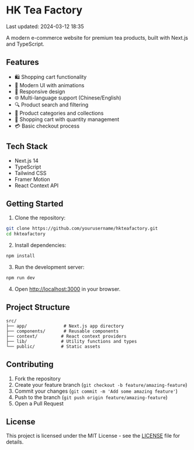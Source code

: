 # HK Tea Factory

Last updated: 2024-03-12 18:35

A modern e-commerce website for premium tea products, built with Next.js and TypeScript.

## Features

- 🛍️ Shopping cart functionality
- 🎨 Modern UI with animations
- 📱 Responsive design
- 🌐 Multi-language support (Chinese/English)
- 🔍 Product search and filtering
- 🎯 Product categories and collections
- 🛒 Shopping cart with quantity management
- 💳 Basic checkout process

## Tech Stack

- Next.js 14
- TypeScript
- Tailwind CSS
- Framer Motion
- React Context API

## Getting Started

1. Clone the repository:
```bash
git clone https://github.com/yourusername/hkteafactory.git
cd hkteafactory
```

2. Install dependencies:
```bash
npm install
```

3. Run the development server:
```bash
npm run dev
```

4. Open [http://localhost:3000](http://localhost:3000) in your browser.

## Project Structure

```
src/
├── app/              # Next.js app directory
├── components/       # Reusable components
├── context/         # React context providers
├── lib/             # Utility functions and types
└── public/          # Static assets
```

## Contributing

1. Fork the repository
2. Create your feature branch (`git checkout -b feature/amazing-feature`)
3. Commit your changes (`git commit -m 'Add some amazing feature'`)
4. Push to the branch (`git push origin feature/amazing-feature`)
5. Open a Pull Request

## License

This project is licensed under the MIT License - see the [LICENSE](LICENSE) file for details.
